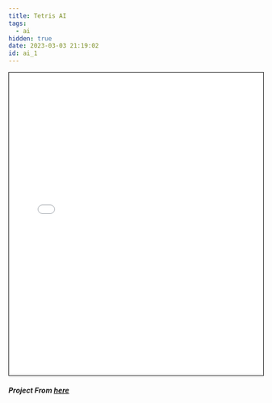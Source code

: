 ```yaml
---
title: Tetris AI
tags:
  - ai
hidden: true
date: 2023-03-03 21:19:02
id: ai_1
---
```

<iframe src="/javascript/tetris_ai/index.html" width="100%" height="600" style="border:1px solid black;">
</iframe>

##### Project From [here](https://github.com/LeeYiyuan/tetrisai)